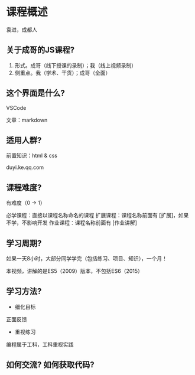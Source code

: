 # 课程概述

袁进，成都人

## 关于成哥的JS课程?

1. 形式。成哥（线下授课的录制）；我（线上视频录制）
2. 侧重点。我（学术、干货）；成哥（全面）

## 这个界面是什么?

VSCode

文章：markdown

## 适用人群?

前置知识：html & css

duyi.ke.qq.com

## 课程难度?

有难度（0 -> 1）

必学课程：直接以课程名称命名的课程
扩展课程：课程名称前面有 [扩展]，如果不学，不影响开发
作业课程：课程名称前面有 [作业讲解]

## 学习周期?

如果一天8小时，大部分同学学完（包括练习、项目、知识），一个月！

本视频，讲解的是ES5（2009）版本，不包括ES6（2015）

## 学习方法?

- 细化目标

正面反馈

- 重视练习

编程属于工科，工科重视实践

## 如何交流? 如何获取代码?




